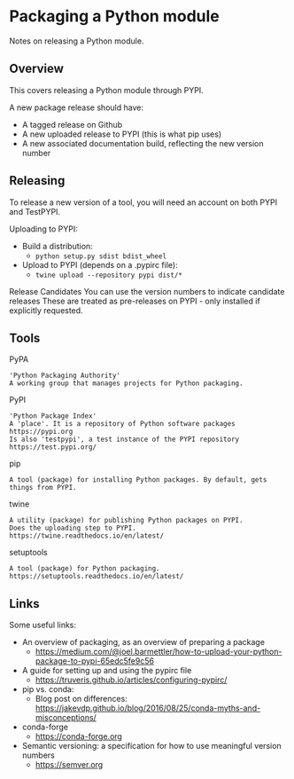 # Packaging a Python module

Notes on releasing a Python module.

## Overview

This covers releasing a Python module through PYPI.

A new package release should have:
- A tagged release on Github
- A new uploaded release to PYPI (this is what pip uses)
- A new associated documentation build, reflecting the new version number

## Releasing

To release a new version of a tool, you will need an account on both PYPI and TestPYPI.

Uploading to PYPI:
- Build a distribution:
    - `python setup.py sdist bdist_wheel`
- Upload to PYPI (depends on a .pypirc file):
    - `twine upload --repository pypi dist/*`

Release Candidates
    You can use the version numbers to indicate candidate releases
    These are treated as pre-releases on PYPI - only installed if explicitly requested.

## Tools

PyPA

    'Python Packaging Authority'
    A working group that manages projects for Python packaging.

PyPI

    'Python Package Index'
    A 'place'. It is a repository of Python software packages
    https://pypi.org
    Is also 'testpypi', a test instance of the PYPI repository
    https://test.pypi.org/

pip

    A tool (package) for installing Python packages. By default, gets things from PYPI.

twine

    A utility (package) for publishing Python packages on PYPI.
    Does the uploading step to PYPI.
    https://twine.readthedocs.io/en/latest/

setuptools

    A tool (package) for Python packaging.
    https://setuptools.readthedocs.io/en/latest/

## Links

Some useful links:
- An overview of packaging, as an overview of preparing a package
    - https://medium.com/@joel.barmettler/how-to-upload-your-python-package-to-pypi-65edc5fe9c56
- A guide for setting up and using the pypirc file
    - https://truveris.github.io/articles/configuring-pypirc/
- pip vs. conda:
    - Blog post on differences: https://jakevdp.github.io/blog/2016/08/25/conda-myths-and-misconceptions/
- conda-forge
    - https://conda-forge.org
- Semantic versioning: a specification for how to use meaningful version numbers
    - https://semver.org
